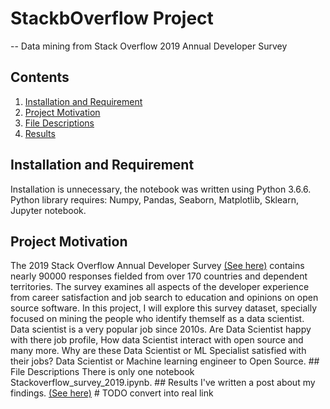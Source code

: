 # StackbOverflow Project
-- Data mining from Stack Overflow 2019 Annual Developer Survey 
## Contents 
1. [Installation and Requirement](#installation) 
2. [Project Motivation](#motivation) 
3. [File Descriptions](#files) 
4. [Results](#results) 
## Installation and Requirement <a name="installation"></a> 
Installation is unnecessary, the notebook was written using Python 3.6.6. \
Python library requires: 
Numpy, 
Pandas, 
Seaborn, 
Matplotlib,
Sklearn, 
Jupyter notebook. 
## Project Motivation<a name="motivation"></a> 
The 2019 Stack Overflow Annual Developer Survey [(See here)](https://insights.stackoverflow.com/survey) contains nearly 90000 responses fielded from over 170 countries and dependent territories. The survey examines all aspects of the developer experience from career satisfaction and job search to education and opinions on open source software. In this project, I will explore this survey dataset, specially focused on mining the people who identify themself as a data scientist. Data scientist is a very popular job since 2010s. Are Data Scientist happy with there job profile, How data Scientist interact with open source and many more. Why are these Data Scientist or ML Specialist satisfied with their jobs? Data Scientist or Machine learning engineer to Open Source. ## File Descriptions <a name="files"></a> There is only one notebook Stackoverflow_survey_2019.ipynb. ## Results<a name="results"></a> I've written a post about my findings. [(See here)](https://medium.com/@himanshumangal09/insights-from-stack-overflows-2019-survey-of-80000-developers-for-data-scientist-4edb9ab12423) # TODO convert into real link
